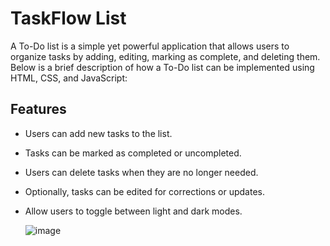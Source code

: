 # TaskFlow List
A To-Do list is a simple yet powerful application that allows users to organize tasks by adding, editing, marking as complete, and deleting them. Below is a brief description of how a To-Do list can be implemented using HTML, CSS, and JavaScript:

## Features
- Users can add new tasks to the list.
- Tasks can be marked as completed or uncompleted.
- Users can delete tasks when they are no longer needed.
- Optionally, tasks can be edited for corrections or updates.
- Allow users to toggle between light and dark modes.

  ![image](https://github.com/user-attachments/assets/94d59529-67a1-44f4-94c4-bc2dcc1d3d4e)
